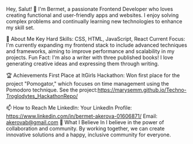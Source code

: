 Hey, Salut! 👋
I'm Bermet, a passionate Frontend Developer who loves creating functional and user-friendly apps and websites. I enjoy solving complex problems and continually learning new technologies to enhance my skill set.

🚀 About Me
Key Hard Skills: CSS, HTML, JavaScript, React
Current Focus: I'm currently expanding my frontend stack to include advanced techniques and frameworks, aiming to improve performance and scalability in my projects.
Fun Fact: I'm also a writer with three published books! I love generating creative ideas and expressing them through writing.

🏆 Achievements
First Place at ItGirls Hackathon: Won first place for the project "Pomogator," which focuses on time management using the Pomodoro technique. See the project:https://marysemm.github.io/Techno-Troglodytes_HackathonRepo/

📫 How to Reach Me
LinkedIn: Your LinkedIn Profile: https://www.linkedin.com/in/bermet-akerova-01606871/
Email: akerovab@gmail.com 
🌟 What I Believe In
I believe in the power of collaboration and community. By working together, we can create innovative solutions and a happy, inclusive community for everyone.
